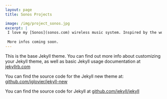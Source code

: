 ```yaml
---
layout: page
title: Sonos Projects

image: /img/project_sonos.jpg
excerpt: |
 I love my [Sonos](sonos.com) wireless music system. Inspired by the work of [Rahim S](http://www.hirahim.com/blog/2014/07/10/shutting-down-soundcloud-on-sonos/), I'm currently working on integrating two new music services into Sonos using the [Sonos API](musicpartners.sonos.com).
 
 More infos coming soon.
---
```


This is the base Jekyll theme. You can find out more info about customizing your Jekyll theme, as well as basic Jekyll usage documentation at [jekyllrb.com](http://jekyllrb.com/)

You can find the source code for the Jekyll new theme at: [github.com/jglovier/jekyll-new](https://github.com/jglovier/jekyll-new)

You can find the source code for Jekyll at [github.com/jekyll/jekyll](https://github.com/jekyll/jekyll)
